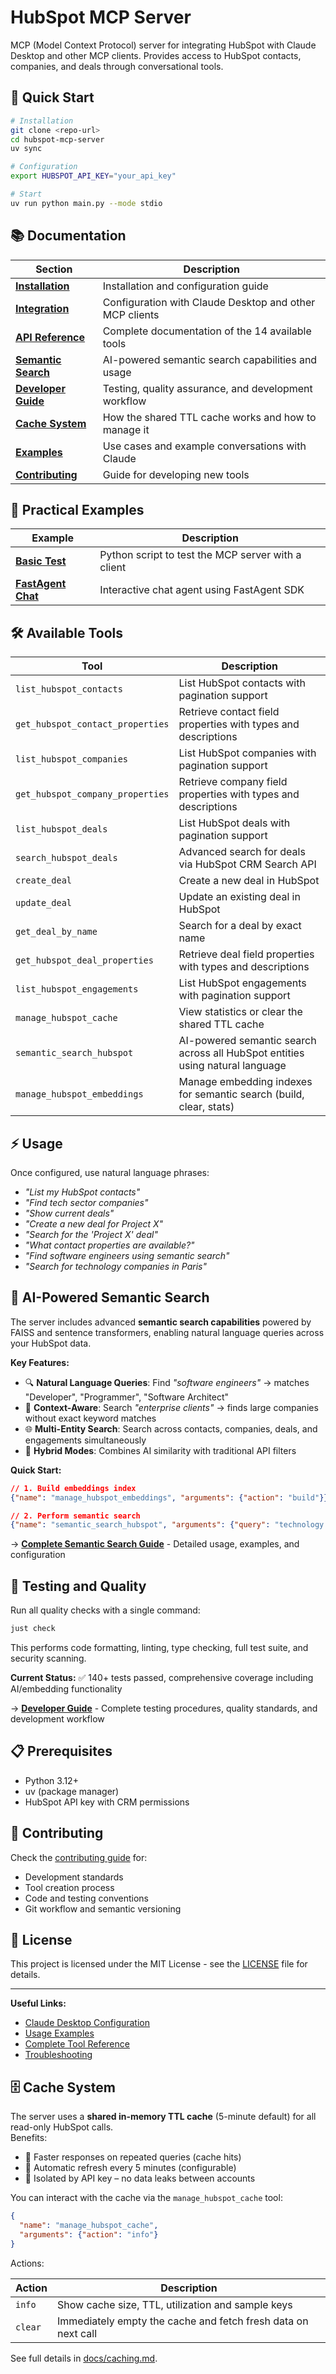 # HubSpot MCP Server

MCP (Model Context Protocol) server for integrating HubSpot with Claude Desktop and other MCP clients. Provides access to HubSpot contacts, companies, and deals through conversational tools.

## 🚀 Quick Start

```bash
# Installation
git clone <repo-url>
cd hubspot-mcp-server
uv sync

# Configuration
export HUBSPOT_API_KEY="your_api_key"

# Start
uv run python main.py --mode stdio
```

## 📚 Documentation

| Section | Description |
|---------|-------------|
| **[Installation](docs/installation.md)** | Installation and configuration guide |
| **[Integration](docs/integration.md)** | Configuration with Claude Desktop and other MCP clients |
| **[API Reference](docs/api-reference.md)** | Complete documentation of the 14 available tools |
| **[Semantic Search](docs/semantic-search.md)** | AI-powered semantic search capabilities and usage |
| **[Developer Guide](docs/developer.md)** | Testing, quality assurance, and development workflow |
| **[Cache System](docs/caching.md)** | How the shared TTL cache works and how to manage it |
| **[Examples](docs/examples.md)** | Use cases and example conversations with Claude |
| **[Contributing](docs/contributing.md)** | Guide for developing new tools |

## 🧪 Practical Examples

| Example | Description |
|---------|-------------|
| **[Basic Test](examples/basic/)** | Python script to test the MCP server with a client |
| **[FastAgent Chat](examples/fastagent/)** | Interactive chat agent using FastAgent SDK |

## 🛠️ Available Tools

| Tool | Description |
|-------|-------------|
| `list_hubspot_contacts` | List HubSpot contacts with pagination support |
| `get_hubspot_contact_properties` | Retrieve contact field properties with types and descriptions |
| `list_hubspot_companies` | List HubSpot companies with pagination support |
| `get_hubspot_company_properties` | Retrieve company field properties with types and descriptions |
| `list_hubspot_deals` | List HubSpot deals with pagination support |
| `search_hubspot_deals` | Advanced search for deals via HubSpot CRM Search API |
| `create_deal` | Create a new deal in HubSpot |
| `update_deal` | Update an existing deal in HubSpot |
| `get_deal_by_name` | Search for a deal by exact name |
| `get_hubspot_deal_properties` | Retrieve deal field properties with types and descriptions |
| `list_hubspot_engagements` | List HubSpot engagements with pagination support |
| `manage_hubspot_cache` | View statistics or clear the shared TTL cache |
| `semantic_search_hubspot` | AI-powered semantic search across all HubSpot entities using natural language |
| `manage_hubspot_embeddings` | Manage embedding indexes for semantic search (build, clear, stats) |

## ⚡ Usage

Once configured, use natural language phrases:

- *"List my HubSpot contacts"*
- *"Find tech sector companies"*
- *"Show current deals"*
- *"Create a new deal for Project X"*
- *"Search for the 'Project X' deal"*
- *"What contact properties are available?"*
- *"Find software engineers using semantic search"*
- *"Search for technology companies in Paris"*

## 🤖 AI-Powered Semantic Search

The server includes advanced **semantic search capabilities** powered by FAISS and sentence transformers, enabling natural language queries across your HubSpot data.

**Key Features:**
- 🔍 **Natural Language Queries**: Find *"software engineers"* → matches "Developer", "Programmer", "Software Architect"
- 🎯 **Context-Aware**: Search *"enterprise clients"* → finds large companies without exact keyword matches
- 🌐 **Multi-Entity Search**: Search across contacts, companies, deals, and engagements simultaneously
- 🔄 **Hybrid Modes**: Combines AI similarity with traditional API filters

**Quick Start:**
```json
// 1. Build embeddings index
{"name": "manage_hubspot_embeddings", "arguments": {"action": "build"}}

// 2. Perform semantic search
{"name": "semantic_search_hubspot", "arguments": {"query": "technology companies in Paris"}}
```

→ **[Complete Semantic Search Guide](docs/semantic-search.md)** - Detailed usage, examples, and configuration

## 🧪 Testing and Quality

Run all quality checks with a single command:

```bash
just check
```

This performs code formatting, linting, type checking, full test suite, and security scanning.

**Current Status:** ✅ 140+ tests passed, comprehensive coverage including AI/embedding functionality

→ **[Developer Guide](docs/developer.md)** - Complete testing procedures, quality standards, and development workflow

## 📋 Prerequisites

- Python 3.12+
- uv (package manager)
- HubSpot API key with CRM permissions

## 🤝 Contributing

Check the [contributing guide](docs/contributing.md) for:
- Development standards
- Tool creation process
- Code and testing conventions
- Git workflow and semantic versioning

## 📄 License

This project is licensed under the MIT License - see the [LICENSE](LICENSE) file for details.

---

**Useful Links:**
- [Claude Desktop Configuration](docs/integration.md#integration-with-claude-desktop)
- [Usage Examples](docs/examples.md#example-conversations)
- [Complete Tool Reference](docs/api-reference.md)
- [Troubleshooting](docs/integration.md#troubleshooting)

## 🗄️ Cache System

The server uses a **shared in-memory TTL cache** (5-minute default) for all read-only HubSpot calls.  
Benefits:

* 🚀 Faster responses on repeated queries (cache hits)
* 🔄 Automatic refresh every 5 minutes (configurable)
* 🔐 Isolated by API key – no data leaks between accounts

You can interact with the cache via the `manage_hubspot_cache` tool:

```json
{
  "name": "manage_hubspot_cache",
  "arguments": {"action": "info"}
}
```

Actions:

| Action | Description |
|--------|-------------|
| `info` | Show cache size, TTL, utilization and sample keys |
| `clear` | Immediately empty the cache and fetch fresh data on next call |

See full details in [docs/caching.md](docs/caching.md).
